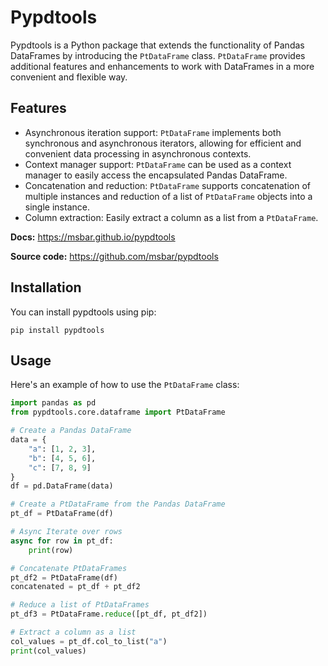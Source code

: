 # Pypdtools

Pypdtools is a Python package that extends the functionality of Pandas DataFrames by introducing the `PtDataFrame` class. `PtDataFrame` provides additional features and enhancements to work with DataFrames in a more convenient and flexible way.

## Features

- Asynchronous iteration support: `PtDataFrame` implements both synchronous and asynchronous iterators, allowing for efficient and convenient data processing in asynchronous contexts.
- Context manager support: `PtDataFrame` can be used as a context manager to easily access the encapsulated Pandas DataFrame.
- Concatenation and reduction: `PtDataFrame` supports concatenation of multiple instances and reduction of a list of `PtDataFrame` objects into a single instance.
- Column extraction: Easily extract a column as a list from a `PtDataFrame`.

**Docs:** <a href="https://msbar.github.io/pypdtools" target="_blank">https://msbar.github.io/pypdtools</a>

**Source code:** <a href="https://github.com/msbar/pypdtools" target="_blank">https://github.com/msbar/pypdtools</a>

## Installation

You can install pypdtools using pip:
```
pip install pypdtools
```

## Usage

Here's an example of how to use the `PtDataFrame` class:

```python
import pandas as pd
from pypdtools.core.dataframe import PtDataFrame

# Create a Pandas DataFrame
data = {
    "a": [1, 2, 3],
    "b": [4, 5, 6],
    "c": [7, 8, 9]
}
df = pd.DataFrame(data)

# Create a PtDataFrame from the Pandas DataFrame
pt_df = PtDataFrame(df)

# Async Iterate over rows
async for row in pt_df:
    print(row)

# Concatenate PtDataFrames
pt_df2 = PtDataFrame(df)
concatenated = pt_df + pt_df2

# Reduce a list of PtDataFrames
pt_df3 = PtDataFrame.reduce([pt_df, pt_df2])

# Extract a column as a list
col_values = pt_df.col_to_list("a")
print(col_values)
```

